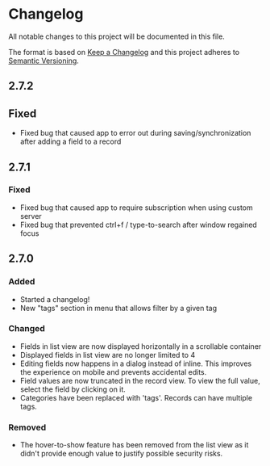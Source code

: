 # Changelog

All notable changes to this project will be documented in this file.

The format is based on [Keep a Changelog](http://keepachangelog.com/en/1.0.0/)
and this project adheres to [Semantic Versioning](http://semver.org/spec/v2.0.0.html).

## 2.7.2

## Fixed

- Fixed bug that caused app to error out during saving/synchronization after adding a field to a record

## 2.7.1

### Fixed

- Fixed bug that caused app to require subscription when using custom server
- Fixed bug that prevented ctrl+f / type-to-search after window regained focus

## 2.7.0

### Added

- Started a changelog!
- New "tags" section in menu that allows filter by a given tag

### Changed

- Fields in list view are now displayed horizontally in a scrollable container
- Displayed fields in list view are no longer limited to 4
- Editing fields now happens in a dialog instead of inline. This improves the experience
  on mobile and prevents accidental edits.
- Field values are now truncated in the record view. To view the full value, select the
  field by clicking on it.
- Categories have been replaced with 'tags'. Records can have multiple tags.

### Removed

- The hover-to-show feature has been removed from the list view as it didn't provide
  enough value to justify possible security risks.
